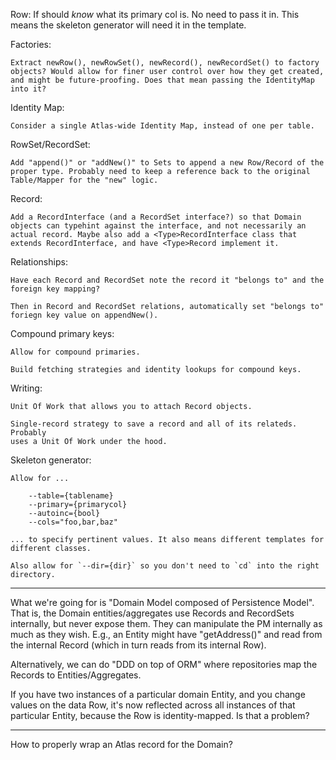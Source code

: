 Row:
    If should *know* what its primary col is. No need to pass it in. This means
    the skeleton generator will need it in the template.

Factories:

    Extract newRow(), newRowSet(), newRecord(), newRecordSet() to factory objects? Would allow for finer user control over how they get created, and might be future-proofing. Does that mean passing the IdentityMap into it?

Identity Map:

    Consider a single Atlas-wide Identity Map, instead of one per table.

RowSet/RecordSet:

    Add "append()" or "addNew()" to Sets to append a new Row/Record of the proper type. Probably need to keep a reference back to the original Table/Mapper for the "new" logic.

Record:

    Add a RecordInterface (and a RecordSet interface?) so that Domain objects can typehint against the interface, and not necessarily an actual record. Maybe also add a <Type>RecordInterface class that extends RecordInterface, and have <Type>Record implement it.

Relationships:

    Have each Record and RecordSet note the record it "belongs to" and the foreign key mapping?

    Then in Record and RecordSet relations, automatically set "belongs to" foriegn key value on appendNew().

Compound primary keys:

    Allow for compound primaries.

    Build fetching strategies and identity lookups for compound keys.

Writing:

    Unit Of Work that allows you to attach Record objects.

    Single-record strategy to save a record and all of its relateds. Probably
    uses a Unit Of Work under the hood.

Skeleton generator:

    Allow for ...

        --table={tablename}
        --primary={primarycol}
        --autoinc={bool}
        --cols="foo,bar,baz"

    ... to specify pertinent values. It also means different templates for different classes.

    Also allow for `--dir={dir}` so you don't need to `cd` into the right directory.

* * *

What we're going for is "Domain Model composed of Persistence Model". That is, the Domain entities/aggregates use Records and RecordSets internally, but never expose them. They can manipulate the PM internally as much as they wish. E.g., an Entity might have "getAddress()" and read from the internal Record (which in turn reads from its internal Row).

Alternatively, we can do "DDD on top of ORM" where repositories map the Records to Entities/Aggregates.

If you have two instances of a particular domain Entity, and you change values on the data Row, it's now reflected across all instances of that particular Entity, because the Row is identity-mapped. Is that a problem?

* * *

How to properly wrap an Atlas record for the Domain?
